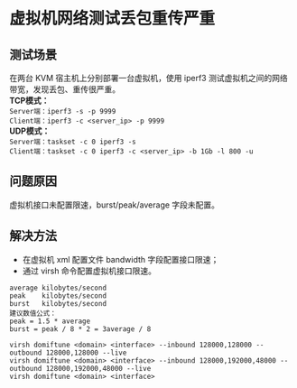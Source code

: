 # 虚拟机网络测试丢包重传严重
## 测试场景
在两台 KVM 宿主机上分别部署一台虚拟机，使用 iperf3 测试虚拟机之间的网络带宽，发现丢包、重传很严重。  
**TCP模式：**  
`Server端：iperf3 -s -p 9999`  
`Client端：iperf3 -c <server_ip> -p 9999`  
**UDP模式：**  
`Server端：taskset -c 0 iperf3 -s`  
`Client端：taskset -c 0 iperf3 -c <server_ip> -b 1Gb -l 800 -u`  
## 问题原因  
虚拟机接口未配置限速，burst/peak/average 字段未配置。
## 解决方法  
- 在虚拟机 xml 配置文件 bandwidth 字段配置接口限速；
- 通过 virsh 命令配置虚拟机接口限速。  
```
average kilobytes/second
peak    kilobytes/second
burst   kilobytes/second
建议数值公式：
peak = 1.5 * average
burst = peak / 8 * 2 = 3average / 8
```
`virsh domiftune <domain> <interface> --inbound 128000,128000 --outbound 128000,128000 --live`  
`virsh domiftune <domain> <interface> --inbound 128000,192000,48000 --outbound 128000,192000,48000 --live`    
`virsh domiftune <domain> <interface>`